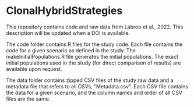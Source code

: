 # ClonalHybridStrategies
This repository contains code and raw data from Labroo et al., 2022. This description will be updated when a DOI is available.

The code folder contains R files for the study code. Each file contains the code for a given scenario as defined in the study. The makeInitialPopulations.R file
generates the initial populations. The exact initial populations used in the study (for direct comparison of results) are available upon request.

The data folder contains zipped CSV files of the study raw data and a metadata file that refers to all CSVs, "Metadata.csv". Each CSV file contains the data for a given scenario, and the column names and order of all CSV files are the same.


